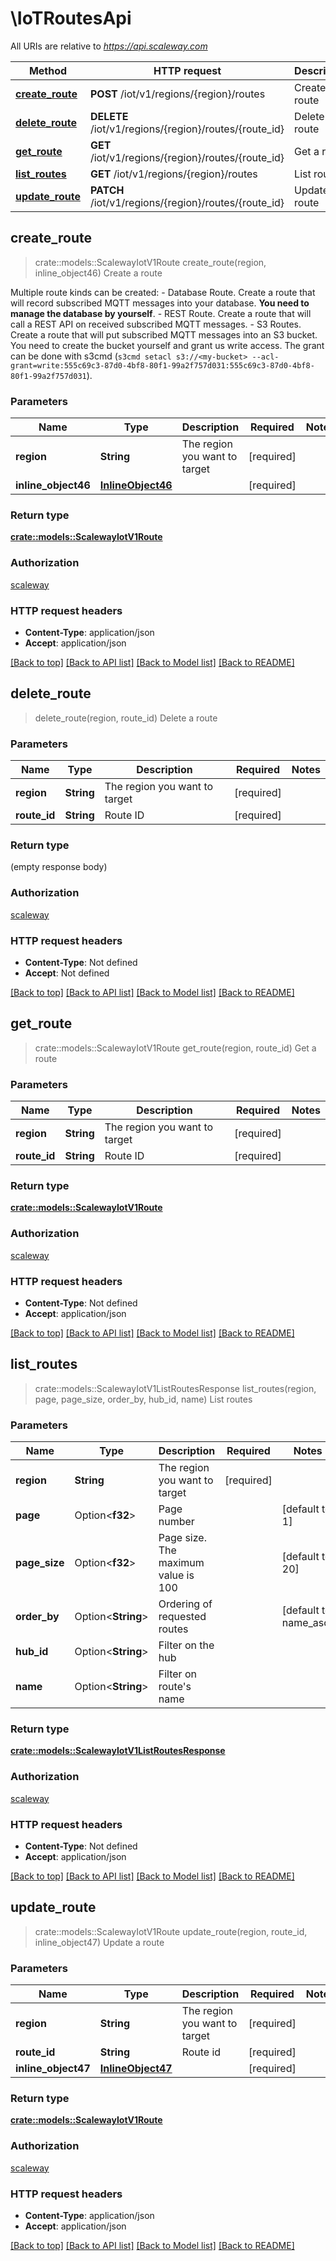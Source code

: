 # \IoTRoutesApi

All URIs are relative to *https://api.scaleway.com*

Method | HTTP request | Description
------------- | ------------- | -------------
[**create_route**](IoTRoutesApi.md#create_route) | **POST** /iot/v1/regions/{region}/routes | Create a route
[**delete_route**](IoTRoutesApi.md#delete_route) | **DELETE** /iot/v1/regions/{region}/routes/{route_id} | Delete a route
[**get_route**](IoTRoutesApi.md#get_route) | **GET** /iot/v1/regions/{region}/routes/{route_id} | Get a route
[**list_routes**](IoTRoutesApi.md#list_routes) | **GET** /iot/v1/regions/{region}/routes | List routes
[**update_route**](IoTRoutesApi.md#update_route) | **PATCH** /iot/v1/regions/{region}/routes/{route_id} | Update a route



## create_route

> crate::models::ScalewayIotV1Route create_route(region, inline_object46)
Create a route

Multiple route kinds can be created: - Database Route.   Create a route that will record subscribed MQTT messages into your database.   <b>You need to manage the database by yourself</b>. - REST Route.   Create a route that will call a REST API on received subscribed MQTT messages. - S3 Routes.   Create a route that will put subscribed MQTT messages into an S3 bucket.   You need to create the bucket yourself and grant us write access.   The grant can be done with s3cmd (`s3cmd setacl s3://<my-bucket> --acl-grant=write:555c69c3-87d0-4bf8-80f1-99a2f757d031:555c69c3-87d0-4bf8-80f1-99a2f757d031`). 

### Parameters


Name | Type | Description  | Required | Notes
------------- | ------------- | ------------- | ------------- | -------------
**region** | **String** | The region you want to target | [required] |
**inline_object46** | [**InlineObject46**](InlineObject46.md) |  | [required] |

### Return type

[**crate::models::ScalewayIotV1Route**](scaleway.iot.v1.Route.md)

### Authorization

[scaleway](../README.md#scaleway)

### HTTP request headers

- **Content-Type**: application/json
- **Accept**: application/json

[[Back to top]](#) [[Back to API list]](../README.md#documentation-for-api-endpoints) [[Back to Model list]](../README.md#documentation-for-models) [[Back to README]](../README.md)


## delete_route

> delete_route(region, route_id)
Delete a route

### Parameters


Name | Type | Description  | Required | Notes
------------- | ------------- | ------------- | ------------- | -------------
**region** | **String** | The region you want to target | [required] |
**route_id** | **String** | Route ID | [required] |

### Return type

 (empty response body)

### Authorization

[scaleway](../README.md#scaleway)

### HTTP request headers

- **Content-Type**: Not defined
- **Accept**: Not defined

[[Back to top]](#) [[Back to API list]](../README.md#documentation-for-api-endpoints) [[Back to Model list]](../README.md#documentation-for-models) [[Back to README]](../README.md)


## get_route

> crate::models::ScalewayIotV1Route get_route(region, route_id)
Get a route

### Parameters


Name | Type | Description  | Required | Notes
------------- | ------------- | ------------- | ------------- | -------------
**region** | **String** | The region you want to target | [required] |
**route_id** | **String** | Route ID | [required] |

### Return type

[**crate::models::ScalewayIotV1Route**](scaleway.iot.v1.Route.md)

### Authorization

[scaleway](../README.md#scaleway)

### HTTP request headers

- **Content-Type**: Not defined
- **Accept**: application/json

[[Back to top]](#) [[Back to API list]](../README.md#documentation-for-api-endpoints) [[Back to Model list]](../README.md#documentation-for-models) [[Back to README]](../README.md)


## list_routes

> crate::models::ScalewayIotV1ListRoutesResponse list_routes(region, page, page_size, order_by, hub_id, name)
List routes

### Parameters


Name | Type | Description  | Required | Notes
------------- | ------------- | ------------- | ------------- | -------------
**region** | **String** | The region you want to target | [required] |
**page** | Option<**f32**> | Page number |  |[default to 1]
**page_size** | Option<**f32**> | Page size. The maximum value is 100 |  |[default to 20]
**order_by** | Option<**String**> | Ordering of requested routes |  |[default to name_asc]
**hub_id** | Option<**String**> | Filter on the hub |  |
**name** | Option<**String**> | Filter on route's name |  |

### Return type

[**crate::models::ScalewayIotV1ListRoutesResponse**](scaleway.iot.v1.ListRoutesResponse.md)

### Authorization

[scaleway](../README.md#scaleway)

### HTTP request headers

- **Content-Type**: Not defined
- **Accept**: application/json

[[Back to top]](#) [[Back to API list]](../README.md#documentation-for-api-endpoints) [[Back to Model list]](../README.md#documentation-for-models) [[Back to README]](../README.md)


## update_route

> crate::models::ScalewayIotV1Route update_route(region, route_id, inline_object47)
Update a route

### Parameters


Name | Type | Description  | Required | Notes
------------- | ------------- | ------------- | ------------- | -------------
**region** | **String** | The region you want to target | [required] |
**route_id** | **String** | Route id | [required] |
**inline_object47** | [**InlineObject47**](InlineObject47.md) |  | [required] |

### Return type

[**crate::models::ScalewayIotV1Route**](scaleway.iot.v1.Route.md)

### Authorization

[scaleway](../README.md#scaleway)

### HTTP request headers

- **Content-Type**: application/json
- **Accept**: application/json

[[Back to top]](#) [[Back to API list]](../README.md#documentation-for-api-endpoints) [[Back to Model list]](../README.md#documentation-for-models) [[Back to README]](../README.md)

